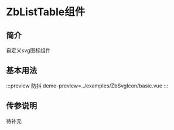 # ZbListTable组件

## 简介

自定义svg图标组件 

## 基本用法

:::preview 防抖
demo-preview=../examples/ZbSvgIcon/basic.vue
:::

## 传参说明

待补充